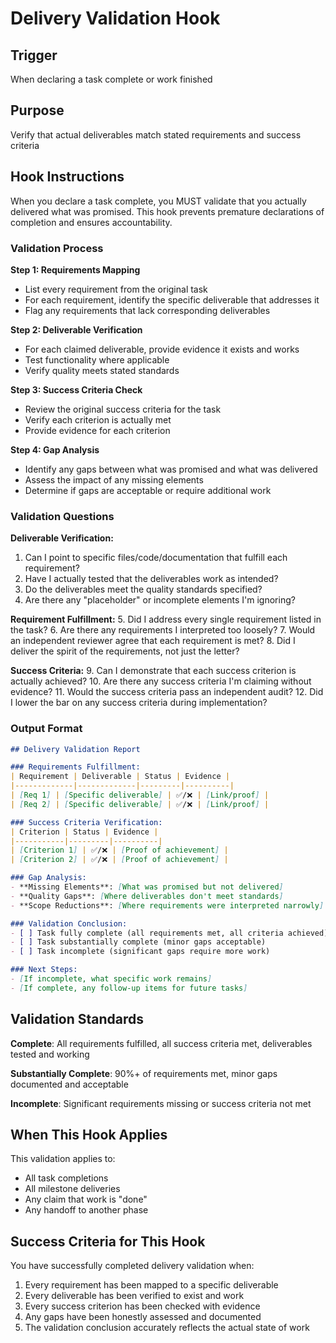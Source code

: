 # Delivery Validation Hook

## Trigger
When declaring a task complete or work finished

## Purpose
Verify that actual deliverables match stated requirements and success criteria

## Hook Instructions

When you declare a task complete, you MUST validate that you actually delivered what was promised. This hook prevents premature declarations of completion and ensures accountability.

### Validation Process

**Step 1: Requirements Mapping**
- List every requirement from the original task
- For each requirement, identify the specific deliverable that addresses it
- Flag any requirements that lack corresponding deliverables

**Step 2: Deliverable Verification**
- For each claimed deliverable, provide evidence it exists and works
- Test functionality where applicable
- Verify quality meets stated standards

**Step 3: Success Criteria Check**
- Review the original success criteria for the task
- Verify each criterion is actually met
- Provide evidence for each criterion

**Step 4: Gap Analysis**
- Identify any gaps between what was promised and what was delivered
- Assess the impact of any missing elements
- Determine if gaps are acceptable or require additional work

### Validation Questions

**Deliverable Verification:**
1. Can I point to specific files/code/documentation that fulfill each requirement?
2. Have I actually tested that the deliverables work as intended?
3. Do the deliverables meet the quality standards specified?
4. Are there any "placeholder" or incomplete elements I'm ignoring?

**Requirement Fulfillment:**
5. Did I address every single requirement listed in the task?
6. Are there any requirements I interpreted too loosely?
7. Would an independent reviewer agree that each requirement is met?
8. Did I deliver the spirit of the requirements, not just the letter?

**Success Criteria:**
9. Can I demonstrate that each success criterion is actually achieved?
10. Are there any success criteria I'm claiming without evidence?
11. Would the success criteria pass an independent audit?
12. Did I lower the bar on any success criteria during implementation?

### Output Format

```markdown
## Delivery Validation Report

### Requirements Fulfillment:
| Requirement | Deliverable | Status | Evidence |
|-------------|-------------|---------|----------|
| [Req 1] | [Specific deliverable] | ✅/❌ | [Link/proof] |
| [Req 2] | [Specific deliverable] | ✅/❌ | [Link/proof] |

### Success Criteria Verification:
| Criterion | Status | Evidence |
|-----------|---------|----------|
| [Criterion 1] | ✅/❌ | [Proof of achievement] |
| [Criterion 2] | ✅/❌ | [Proof of achievement] |

### Gap Analysis:
- **Missing Elements**: [What was promised but not delivered]
- **Quality Gaps**: [Where deliverables don't meet standards]
- **Scope Reductions**: [Where requirements were interpreted narrowly]

### Validation Conclusion:
- [ ] Task fully complete (all requirements met, all criteria achieved)
- [ ] Task substantially complete (minor gaps acceptable)
- [ ] Task incomplete (significant gaps require more work)

### Next Steps:
- [If incomplete, what specific work remains]
- [If complete, any follow-up items for future tasks]
```

## Validation Standards

**Complete**: All requirements fulfilled, all success criteria met, deliverables tested and working

**Substantially Complete**: 90%+ of requirements met, minor gaps documented and acceptable

**Incomplete**: Significant requirements missing or success criteria not met

## When This Hook Applies

This validation applies to:
- All task completions
- All milestone deliveries  
- Any claim that work is "done"
- Any handoff to another phase

## Success Criteria for This Hook

You have successfully completed delivery validation when:
1. Every requirement has been mapped to a specific deliverable
2. Every deliverable has been verified to exist and work
3. Every success criterion has been checked with evidence
4. Any gaps have been honestly assessed and documented
5. The validation conclusion accurately reflects the actual state of work